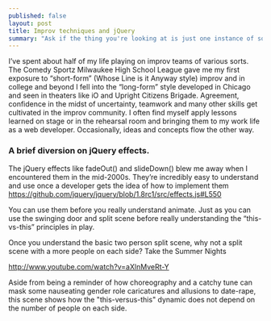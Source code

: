```yaml
---
published: false
layout: post
title: Improv techniques and jQuery
summary: "Ask if the thing you're looking at is just one instance of something deeper."
---
```


I’ve spent about half of my life playing on improv teams of various sorts. The Comedy Sportz Milwaukee High School League gave me my first exposure to “short-form” (Whose Line is it Anyway style) improv and in college and beyond I fell into the “long-form” style developed in Chicago and seen in theaters like iO and Upright Citizens Brigade. Agreement, confidence in the midst of uncertainty, teamwork and many other skills get cultivated in the improv community. I often find myself apply lessons learned on stage or in the rehearsal room and bringing them to my work life as a web developer.  Occasionally, ideas and concepts flow the other way.

### A brief diversion on jQuery effects.


The jQuery effects like fadeOut() and slideDown() blew me away when I encountered them in the mid-2000s. They’re incredibly easy to understand and use once a developer gets the idea of how to implement them
https://github.com/jquery/jquery/blob/1.8rc1/src/effects.js#L550

You can use them before you really understand animate. Just as you can use the swinging door and split scene before really understanding the “this-vs-this” principles in play.

Once you understand the basic two person split scene, why not a split scene with a more people on each side? Take the Summer Nights

http://www.youtube.com/watch?v=aXlnMveRt-Y

Aside from being a reminder of how choreography and a catchy tune can mask some nauseating gender role caricatures and allusions to date-rape, this scene shows how the "this-versus-this" dynamic does not depend on the number of people on each side.

